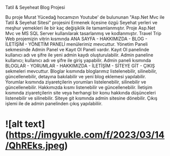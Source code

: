 Tatil & Seyeheat Blog Projesi 

Bu proje Murat Yücedağ hocamızın Youtube' de bulununan "Asp.Net Mvc ile Tatil & Seyehat Sitesi" projesini Ermenek ilçesine özgü Seyehat yerleri ve meşhur yemekleri
ile bir kaç değişiklik ile tamamlanmıştır.
Proje Asp.Net Mvc ve MS SQL Server kullanılarak tasarlanmış ve kodlanmıştır.
Travel Trip Web projemizin vitrin kısmında  ANA SAYFA - HAKKIMIZDA - BLOG - İLETİŞİM - YÖNETİM PANELİ menülerimiz mevcuttur. 
Yönetim Paneli sekmesinde Admin Panel ve Kayıt Ol Paneli vardır.
Kayıt Ol panelinde kullanıcı adı ve şifre ile yeni admin kaydı oluşturulabilir.
Admin paneline kullanıcı; kullanıcı adı ve şifre ile giriş yapabilir. Admin paneli kısmında BLOGLAR - YORUMLAR - HAKKIMIZDA - İLETİŞİM - SİTEYE GİT - ÇIKIŞ
sekmeleri mevcuttur. 
Bloglar kısmında bloglarımız listelenebilir, silinebilir, güncellenebilir, detayına bakılabilir ve yeni blog eklemesi yapılabilir.
Yorumlar kısmında ziyaretçilerin yorumları listelenebilir, silinebilir ve güncellenebilir.
Hakkımızda kısmı listenebilir ve güncellenebilir.
İletişim kısmında ziyaretçilerin site veya herhangi bir konu hakkında düşünceleri listenebilir ve silinebilir.
Siteye git kısmında admin sitesine dönebilir.
Çıkış işlemi ile de admin panelinden çıkış yapılabiliir.

# ![alt text] (https://imgyukle.com/f/2023/03/14/QhREks.jpeg) 


